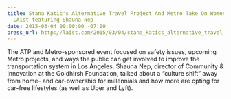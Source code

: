 ```yaml
---
title: Stana Katic's Alternative Travel Project And Metro Take On Women's Safety Issues,
  LAist featuring Shauna Nep
date: 2015-03-04 00:00:00 -07:00
press_url: http://laist.com/2015/03/04/stana_katics_alternative_travel_pro.php
---
```


The ATP and Metro-sponsored event focused on safety issues, upcoming Metro projects, and ways the public can get involved to improve the transportation system in Los Angeles. Shauna Nep, director of Community & Innovation at the Goldhirsh Foundation, talked about a “culture shift” away from home- and car-ownership for millennials and how more are opting for car-free lifestyles (as well as Uber and Lyft).
